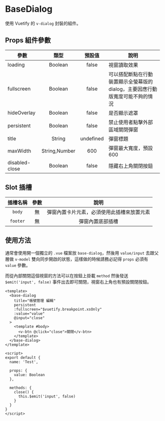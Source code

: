 # BaseDialog

使用 Vuetify 的 `v-dialog` 封裝的組件。

## Props 組件參數

| 參數           |     類型      |  預設值   | 說明                                                                          |
| -------------- | :-----------: | :-------: | ----------------------------------------------------------------------------- |
| loading        |    Boolean    |   false   | 視窗讀取效果                                                                  |
| fullscreen     |    Boolean    |   false   | 可以搭配斷點在行動裝置顯示全螢幕版的 dialog，主要因應行動版寬度可能不夠的情況 |
| hideOverlay    |    Boolean    |   false   | 是否顯示遮罩                                                                  |
| persistent     |    Boolean    |   false   | 禁止使用者點擊外部區域關閉彈窗                                                |
| title          |    String     | undefined | 彈窗標題                                                                      |
| maxWidth       | String,Number |    600    | 彈窗最大寬度，預設 600                                                        |
| disabled-close |    Boolean    |   false   | 隱藏右上角關閉按鈕                                                            |

## Slot 插槽

| 插槽名稱 | 參數 |                    說明                    |
| :------: | :--: | :----------------------------------------: |
|  `body`  |  無  | 彈窗內置卡片元素，必須使用此插槽來放置元素 |
| `footer` |  無  |              彈窗內置底部插槽              |

## 使用方法

通常會使用開一個獨立的 `.vue` 檔案放 `base-dialog`，然後用 `value/input` 去跟父層做 `v-model` 雙向同步開啟的狀態，這樣做的時候請務必記得 `props` 必須有 `value` 參數。

而從內部關閉這個視窗的方法可以在按鈕上掛載 `method` 然後發送 `$emit('input', false)` 事件出去即可關閉，視窗右上角也有預設關閉按鈕。

```vue
<template>
  <base-dialog
    title="帳號管理 編輯"
    persistent
    :fullscreen="$vuetify.breakpoint.xsOnly"
    :value="value"
    @input="close"
  >
    <template #body>
      <v-btn @click="close">關閉</v-btn>
    </template>
  </base-dialog>
</template>

<script>
export default {
  name: 'Test',

  props: {
    value: Boolean
  },

  methods: {
    close() {
      this.$emit('input', false)
    }
  }
}
</script>
```
